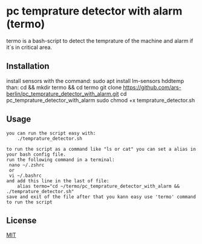 # pc temprature detector with alarm (termo)

termo is a bash-script to detect the temprature of the machine and alarm if it´s in critical area.

## Installation

install sensors with the command:
    sudo apt install lm-sensors hddtemp
than: 
    cd  && mkdir termo && cd termo
    git clone https://github.com/ars-berlin/pc_temprature_detector_with_alarm.git
    cd pc_temprature_detector_with_alarm 
    sudo chmod +x temprature_detector.sh


## Usage
```
you can run the script easy with:
    ./temprature_detector.sh

to run the script as a command like "ls or cat" you can set a alias in your bash config file.
run the following command in a terminal:
 nano ~/.zshrc 
 or 
 vi ~/.bashrc
and add this line in the last of file:
    alias termo="cd ~/termo/pc_temprature_detector_with_alarm && ./temprature_detector.sh"
save and exit of the file after that you kann easy use 'termo' command to run the script
```

## License
[MIT](https://choosealicense.com/licenses/mit/)
